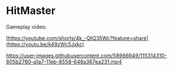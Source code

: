# HitMaster

Gameplay video:

[https://youtube.com/shorts/4k_-QtQ35Wc?feature=share](https://youtu.be/k49zWc5Jxkc)

https://user-images.githubusercontent.com/58986949/115314310-805b2780-a1a7-11eb-8558-648a367ea231.mp4
